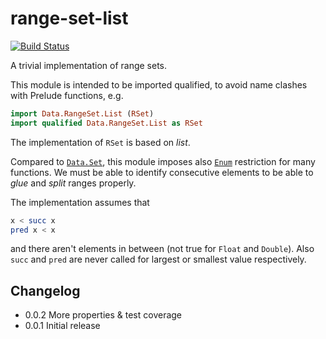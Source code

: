 # range-set-list

[![Build Status](https://travis-ci.org/phadej/range-set-list.png?branch=master)](https://travis-ci.org/phadej/range-set-list)

A trivial implementation of range sets.

This module is intended to be imported qualified, to avoid name
clashes with Prelude functions, e.g.

```haskell
import Data.RangeSet.List (RSet)
import qualified Data.RangeSet.List as RSet
```

The implementation of `RSet` is based on _list_.

Compared to [`Data.Set`](http://hackage.haskell.org/package/containers-0.5.4.0/docs/Data-Set.html),
this module imposes also [`Enum`](http://hackage.haskell.org/package/base-4.6.0.1/docs/Prelude.html#t:Enum)
restriction for many functions.
We must be able to identify consecutive elements to be able to _glue_ and _split_ ranges properly.

The implementation assumes that

```haskell
x < succ x
pred x < x
```

and there aren't elements in between (not true for `Float` and `Double`).
Also `succ` and `pred` are never called for largest or smallest value respectively.

## Changelog

- 0.0.2 More properties &amp; test coverage
- 0.0.1 Initial release
